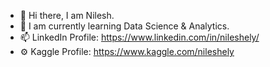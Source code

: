 - 👋 Hi there, I am Nilesh.
- 🌱 I am currently learning Data Science & Analytics.
- 📫 LinkedIn Profile: https://www.linkedin.com/in/nileshely/
- ⚙️ Kaggle Profile: https://www.kaggle.com/nileshely
